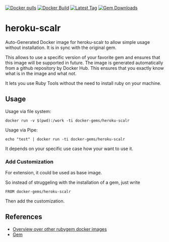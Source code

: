 [![Docker pulls](https://img.shields.io/docker/pulls/rubygem/heroku-scalr.svg)](https://hub.docker.com/r/rubygem/heroku-scalr/)
[![Docker Build](https://img.shields.io/docker/automated/rubygem/heroku-scalr.svg)](https://hub.docker.com/r/rubygem/heroku-scalr/)
[![Latest Tag](https://img.shields.io/github/tag/docker-rubygem/heroku-scalr.svg)](https://hub.docker.com/r/rubygem/heroku-scalr/)
[![Gem Downloads](https://img.shields.io/gem/dt/heroku-scalr.svg)](https://rubygems.org/gems/heroku-scalr/)
# heroku-scalr

Auto-Generated Docker image for heroku-scalr to allow simple usage without installation.
It is in sync with the original gem.

This allows to use a specific version of your favorite gem and ensures that this image will be supported in future.
The image is generated automatically from a github repository by Docker Hub.
This ensures that you exactly know what is in the image and what not.

It lets you use Ruby Tools without the need to install ruby on your machine.

## Usage

Usage via file system:

`docker run -v $(pwd):/work -ti docker-gems/heroku-scalr`

Usage via Pipe:

`echo "test" | docker run -ti docker-gems/heroku-scalr`

It depends on your specific use case how your want to use it.

### Add Customization

For extension, it could be used as base image.

So instead of struggeling with the installation of a gem, just write

`FROM docker-gems/heroku-scalr`

Then add the customization.

## References

 - [Overview over other rubygem docker images](https://github.com/thinkbot/docker-rubygem)
 - [Gem](https://rubygems.org/gems/heroku-scalr/)
